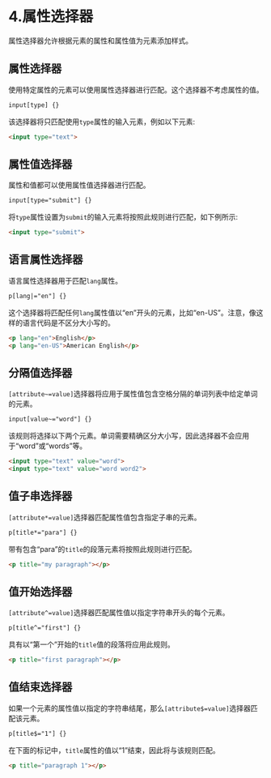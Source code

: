 # 4.属性选择器

属性选择器允许根据元素的属性和属性值为元素添加样式。

## 属性选择器

使用特定属性的元素可以使用属性选择器进行匹配。这个选择器不考虑属性的值。

```html
input[type] {}

```

该选择器将只匹配使用`type`属性的输入元素，例如以下元素:

```html
<input type="text">

```

## 属性值选择器

属性和值都可以使用属性值选择器进行匹配。

```html
input[type="submit"] {}

```

将`type`属性设置为`submit`的输入元素将按照此规则进行匹配，如下例所示:

```html
<input type="submit">

```

## 语言属性选择器

语言属性选择器用于匹配`lang`属性。

```html
p[lang|="en"] {}

```

这个选择器将匹配任何`lang`属性值以“en”开头的元素，比如“en-US”。注意，像这样的语言代码是不区分大小写的。

```html
<p lang="en">English</p>
<p lang="en-US">American English</p>

```

## 分隔值选择器

`[attribute~=value]`选择器将应用于属性值包含空格分隔的单词列表中给定单词的元素。

```html
input[value~="word"] {}

```

该规则将选择以下两个元素。单词需要精确区分大小写，因此选择器不会应用于“word”或“words”等。

```html
<input type="text" value="word">
<input type="text" value="word word2">

```

## 值子串选择器

`[attribute*=value]`选择器匹配属性值包含指定子串的元素。

```html
p[title*="para"] {}

```

带有包含“para”的`title`的段落元素将按照此规则进行匹配。

```html
<p title="my paragraph"></p>

```

## 值开始选择器

`[attribute^=value]`选择器匹配属性值以指定字符串开头的每个元素。

```html
p[title^="first"] {}

```

具有以“第一个”开始的`title`值的段落将应用此规则。

```html
<p title="first paragraph"></p>

```

## 值结束选择器

如果一个元素的属性值以指定的字符串结尾，那么`[attribute$=value]`选择器匹配该元素。

```html
p[title$="1"] {}

```

在下面的标记中，`title`属性的值以“1”结束，因此将与该规则匹配。

```html
<p title="paragraph 1"></p>

```